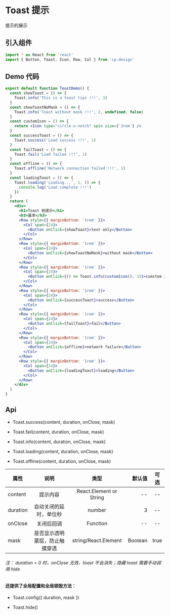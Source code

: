 # Toast 提示

提示的展示

## 引入组件

```jsx
import * as React from 'react'
import { Button, Toast, Icon, Row, Col } from 'cp-design'
```

## Demo 代码

```jsx
export default function ToastDemo() {
  const showToast = () => {
    Toast.info('This is a toast tips !!!', 3)
  }
  const showToastNoMask = () => {
    Toast.info('Toast without mask !!!', 2, undefined, false)
  }
  const customIcon = () => {
    return <Icon type="circle-o-notch" spin size={'3rem'} />
  }
  const successToast = () => {
    Toast.success('Load success !!!', 1)
  }
  const failToast = () => {
    Toast.fail('Load failed !!!', 1)
  }
  const offline = () => {
    Toast.offline('Network connection failed !!!', 1)
  }
  const loadingToast = () => {
    Toast.loading('Loading...', 1, () => {
      console.log('Load complete !!!')
    })
  }
  return (
    <div>
      <h1>Toast 轻提示</h1>
      <h3>基本</h3>
      <Row style={{ marginBottom: '1rem' }}>
        <Col span={24}>
          <Button onClick={showToast}>text only</Button>
        </Col>
      </Row>
      <Row style={{ marginBottom: '1rem' }}>
        <Col span={24}>
          <Button onClick={showToastNoMask}>without mask</Button>
        </Col>
      </Row>
      <Row style={{ marginBottom: '1rem' }}>
        <Col span={24}>
          <Button onClick={() => Toast.info(customIcon(), 1)}>cumstom icon</Button>
        </Col>
      </Row>
      <Row style={{ marginBottom: '1rem' }}>
        <Col span={24}>
          <Button onClick={successToast}>success</Button>
        </Col>
      </Row>
      <Row style={{ marginBottom: '1rem' }}>
        <Col span={24}>
          <Button onClick={failToast}>fail</Button>
        </Col>
      </Row>
      <Row style={{ marginBottom: '1rem' }}>
        <Col span={24}>
          <Button onClick={offline}>network failure</Button>
        </Col>
      </Row>
      <Row style={{ marginBottom: '1rem' }}>
        <Col span={24}>
          <Button onClick={loadingToast}>loading</Button>
        </Col>
      </Row>
    </div>
  )
}
```

## Api

- Toast.success(content, duration, onClose, mask)

- Toast.fail(content, duration, onClose, mask)

- Toast.info(content, duration, onClose, mask)

- Toast.loading(content, duration, onClose, mask)

- Toast.offline(content, duration, onClose, mask)

| 属性     |              说明              |          类型           |  默认值 | 可选 |
| -------- | :----------------------------: | :---------------------: | ------: | :--: |
| content  |            提示内容            | React.Element or String |      -- |  --  |
| duration |     自动关闭的延时，单位秒     |         number          |       3 |  --  |
| onClose  |           关闭后回调           |        Function         |      -- |  --  |
| mask     | 是否显示透明蒙层，防止触摸穿透 |  string/React.Element   | Boolean | true |

###### 注： duration = 0 时，onClose 无效，toast 不会消失；隐藏 toast 需要手动调用 hide

#### 还提供了全局配置和全局销毁方法：

- Toast.config({ duration, mask })

- Toast.hide()

